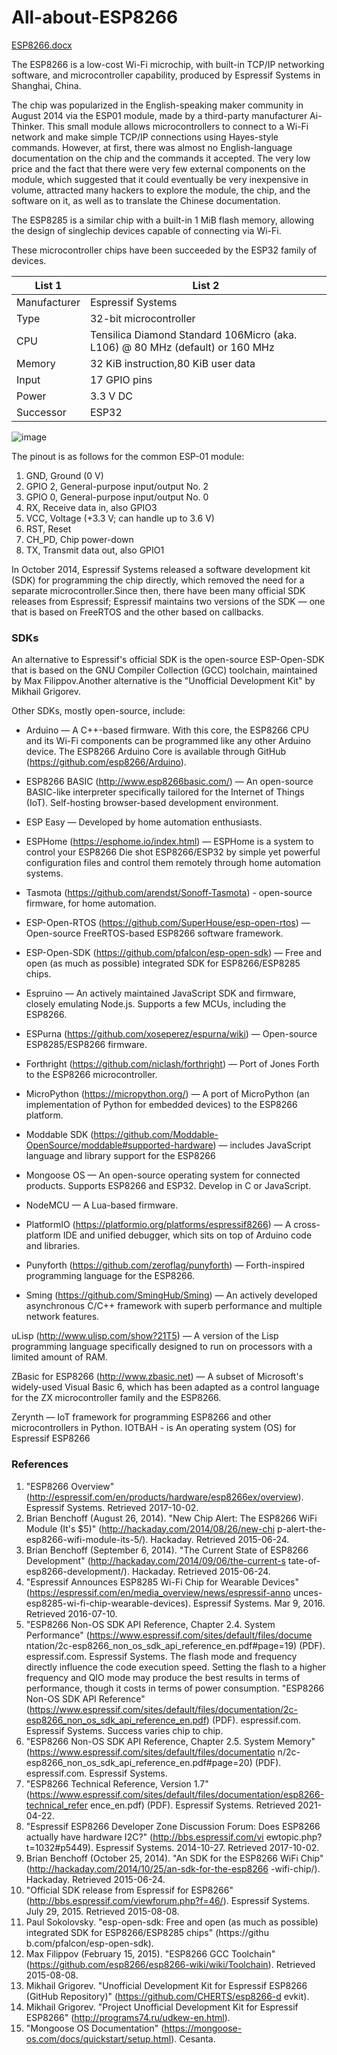 # All-about-ESP8266
[ESP8266.docx](https://github.com/NERDS-PROJECTS/All-about-ESP8266/files/9945195/ESP8266.docx)

The ESP8266 is a low-cost Wi-Fi microchip, with built-in TCP/IP networking software, and
microcontroller capability, produced by Espressif Systems in Shanghai, China.


The chip was popularized in the English-speaking maker community in August 2014 via the ESP01 module, made by a third-party manufacturer Ai-Thinker. This small module allows microcontrollers to connect to a Wi-Fi network and make simple TCP/IP connections using Hayes-style commands. However, at first, there was almost no English-language documentation on the chip and the commands it accepted. The very low price and the fact that there were very few external components on the module, which suggested that it could eventually be very inexpensive in volume, attracted many hackers to explore the module, the chip, and the software on it, as well as to translate the Chinese documentation.

The ESP8285 is a similar chip with a built-in 1 MiB flash memory, allowing the design of singlechip devices capable of connecting via Wi-Fi.

These microcontroller chips have been succeeded by the ESP32 family of devices.


| List 1 | List 2 |
| --- | --- |
| Manufacturer | Espressif Systems |
| Type	| 32-bit microcontroller |
| CPU |	Tensilica Diamond  Standard 106Micro (aka. L106) @ 80 MHz (default) or 160 MHz |
| Memory	| 32 KiB instruction,80 KiB user data |
| Input |	17 GPIO pins |
| Power |	3.3 V DC |
| Successor |	ESP32 |


![image](https://user-images.githubusercontent.com/116709965/200155376-093cb2a3-8f5f-46d6-8de5-3c066668db0f.png)

The pinout is as follows for the common ESP-01 module:
1.	GND, Ground (0 V)
2.	GPIO 2, General-purpose input/output No. 2
3.	GPIO 0, General-purpose input/output No. 0
4.	RX, Receive data in, also GPIO3
5. VCC, Voltage (+3.3 V; can handle up to 3.6 V)
6. RST, Reset
7. CH_PD, Chip power-down
8. TX, Transmit data out, also GPIO1

In October 2014, Espressif Systems released a software development kit (SDK) for programming
the chip directly, which removed the need for a separate microcontroller.Since then, there have
been many official SDK releases from Espressif; Espressif maintains two versions of the SDK —
one that is based on FreeRTOS and the other based on callbacks.

### SDKs

An alternative to Espressif's official SDK is the open-source ESP-Open-SDK that is based on the GNU Compiler Collection (GCC) toolchain, maintained by Max Filippov.Another alternative is the "Unofficial Development Kit" by Mikhail Grigorev.

Other SDKs, mostly open-source, include:

* Arduino — A C++-based firmware. With this core, the ESP8266 CPU and its Wi-Fi components can be programmed like any other Arduino device. The ESP8266 Arduino Core is available through GitHub (https://github.com/esp8266/Arduino).

* ESP8266 BASIC (http://www.esp8266basic.com/) — An open-source BASIC-like interpreter specifically tailored for the Internet of Things (IoT). Self-hosting browser-based development environment.

* ESP Easy — Developed by home automation enthusiasts.

* ESPHome (https://esphome.io/index.html) — ESPHome is a system to control your	ESP8266 Die shot ESP8266/ESP32 by simple yet powerful configuration files and control them remotely through home automation systems.

* Tasmota (https://github.com/arendst/Sonoff-Tasmota) - open-source firmware, for home automation.

* ESP-Open-RTOS (https://github.com/SuperHouse/esp-open-rtos) — Open-source FreeRTOS-based ESP8266 software framework.

* ESP-Open-SDK (https://github.com/pfalcon/esp-open-sdk) — Free and open (as much as possible) integrated SDK for ESP8266/ESP8285 chips.

* Espruino — An actively maintained JavaScript SDK and firmware, closely emulating Node.js. Supports a few MCUs, including the ESP8266.

* ESPurna (https://github.com/xoseperez/espurna/wiki) — Open-source ESP8285/ESP8266 firmware.


* Forthright (https://github.com/niclash/forthright) — Port of Jones Forth to the ESP8266 microcontroller.

* MicroPython (https://micropython.org/) — A port of MicroPython (an implementation of Python for embedded devices) to the ESP8266 platform.

* Moddable SDK (https://github.com/Moddable-OpenSource/moddable#supported-hardware) — includes JavaScript language and library support for the ESP8266
* Mongoose OS — An open-source operating system for connected products. Supports ESP8266 and ESP32. Develop in C or JavaScript.

* NodeMCU — A Lua-based firmware.

* PlatformIO (https://platformio.org/platforms/espressif8266) — A cross-platform IDE and unified debugger, which sits
on top of Arduino code and libraries.

* Punyforth (https://github.com/zeroflag/punyforth) — Forth-inspired programming language for the ESP8266.

* Sming (https://github.com/SmingHub/Sming) — An actively developed asynchronous C/C++ framework with superb performance and multiple network features.

uLisp (http://www.ulisp.com/show?21T5) — A version of the Lisp programming language specifically designed to run on processors with a limited amount of RAM.

ZBasic for ESP8266 (http://www.zbasic.net) — A subset of Microsoft's widely-used Visual Basic 6, which has been adapted as a control language for the ZX microcontroller family and the ESP8266.

Zerynth — IoT framework for programming ESP8266 and other microcontrollers in Python. IOTBAH - is An operating system (OS) for Espressif ESP8266

### References
 
1.	"ESP8266 Overview" (http://espressif.com/en/products/hardware/esp8266ex/overview). Espressif Systems. Retrieved 2017-10-02.
2.	Brian Benchoff (August 26, 2014). "New Chip Alert: The ESP8266 WiFi Module (It's $5)" (http://hackaday.com/2014/08/26/new-chi p-alert-the-esp8266-wifi-module-its-5/). Hackaday. Retrieved 2015-06-24.
3.	Brian Benchoff (September 6, 2014). "The Current State of ESP8266 Development" (http://hackaday.com/2014/09/06/the-current-s tate-of-esp8266-development/). Hackaday. Retrieved 2015-06-24.
4.	"Espressif Announces ESP8285 Wi-Fi Chip for Wearable Devices" (https://espressif.com/en/media_overview/news/espressif-anno unces-esp8285-wi-fi-chip-wearable-devices). Espressif Systems. Mar 9, 2016. Retrieved 2016-07-10.
5.	"ESP8266 Non-OS SDK API Reference, Chapter 2.4. System Performance" (https://www.espressif.com/sites/default/files/docume ntation/2c-esp8266_non_os_sdk_api_reference_en.pdf#page=19) (PDF). espressif.com. Espressif Systems. 
The flash mode and frequency directly influence the code execution speed. Setting the flash to a higher frequency and QIO mode may produce the best results in terms of performance, though it costs in terms of power consumption. "ESP8266 Non-OS SDK API Reference" (https://www.espressif.com/sites/default/files/documentation/2c-esp8266_non_os_sdk_api_reference_en.pdf) (PDF). espressif.com. Espressif Systems.  Success varies chip to chip.
6.	"ESP8266 Non-OS SDK API Reference, Chapter 2.5. System Memory" (https://www.espressif.com/sites/default/files/documentatio n/2c-esp8266_non_os_sdk_api_reference_en.pdf#page=20) (PDF). espressif.com. Espressif Systems.
7.	"ESP8266 Technical Reference, Version 1.7" (https://www.espressif.com/sites/default/files/documentation/esp8266-technical_refer ence_en.pdf) (PDF). Espressif Systems. Retrieved 2021-04-22.
8.	"Espressif ESP8266 Developer Zone Discussion Forum: Does ESP8266 actually have hardware I2C?" (http://bbs.espressif.com/vi ewtopic.php?t=1032#p5449). Espressif Systems. 2014-10-27. Retrieved 2017-10-02.
9.	Brian Benchoff (October 25, 2014). "An SDK for the ESP8266 WiFi Chip" (http://hackaday.com/2014/10/25/an-sdk-for-the-esp8266 -wifi-chip/). Hackaday. Retrieved 2015-06-24.
10.	"Official SDK release from Espressif for ESP8266" (http://bbs.espressif.com/viewforum.php?f=46/). Espressif Systems. July 29, 2015. Retrieved 2015-08-08.
11.	Paul Sokolovsky. "esp-open-sdk: Free and open (as much as possible) integrated SDK for ESP8266/ESP8285 chips" (https://githu b.com/pfalcon/esp-open-sdk).
12.	Max Filippov (February 15, 2015). "ESP8266 GCC Toolchain" (https://github.com/esp8266/esp8266-wiki/wiki/Toolchain). Retrieved 2015-08-08.
13.	Mikhail Grigorev. "Unofficial Development Kit for Espressif ESP8266 (GitHub Repository)" (https://github.com/CHERTS/esp8266-d evkit).
14.	Mikhail Grigorev. "Project Unofficial Development Kit for Espressif ESP8266" (http://programs74.ru/udkew-en.html).
15.	"Mongoose OS Documentation" (https://mongoose-os.com/docs/quickstart/setup.html). Cesanta.
